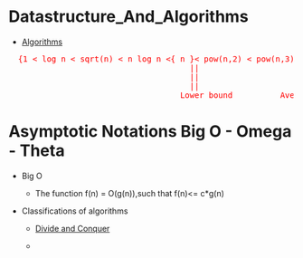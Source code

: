 # Datastructure_And_Algorithms
  * [Algorithms](https://docs.google.com/document/d/1VsTYpN0uILWEBRk7ZFj5E38FxF0lp442qlHMAra_RVA/edit)
  
<pre> <span style="color:red;"> {1 < log n < sqrt(n) < n log n <{ n }< pow(n,2) < pow(n,3) ...<pow(2,n)<pow(3,n)... </span>}
                                      ||                     ||                            ||
                                      ||                     ||                            ||
                                      ||                     ||                            ||
                                    Lower bound          Average bound                 Upper Bound        </pre>
                                  
 
# Asymptotic Notations Big O - Omega - Theta
  * Big O
    * The function f(n) = O(g(n)),such that f(n)<= c*g(n) 
   


* Classifications of algorithms
   *   [Divide and Conquer](https://www.youtube.com/watch?v=2Rr2tW9zvRg)
   
   *   
